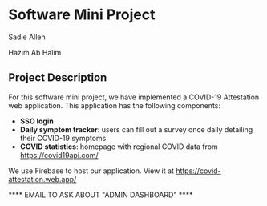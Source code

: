 # Software Mini Project
Sadie Allen

Hazim Ab Halim


## Project Description

For this software mini project, we have implemented a COVID-19 Attestation web application. This application has the following components: 

* **SSO login**
* **Daily symptom tracker**: users can fill out a survey once daily detailing their COVID-19 symptoms
* **COVID statistics**: homepage with regional COVID data from https://covid19api.com/


We use Firebase to host our application. View it at https://covid-attestation.web.app/


**** EMAIL TO ASK ABOUT "ADMIN DASHBOARD" ****